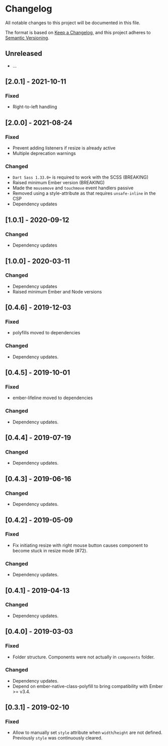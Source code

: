# Changelog
All notable changes to this project will be documented in this file.

The format is based on [Keep a Changelog](https://keepachangelog.com/en/1.0.0/),
and this project adheres to [Semantic Versioning](https://semver.org/spec/v2.0.0.html).


## Unreleased
- …

## [2.0.1] - 2021-10-11
### Fixed
- Right-to-left handling

## [2.0.0] - 2021-08-24
### Fixed
- Prevent adding listeners if resize is already active
- Multiple deprecation warnings

### Changed
- `Dart Sass 1.33.0+` is required to work with the SCSS (BREAKING)
- Raised minimum Ember version (BREAKING)
- Made the `mousemove` and `touchmove` event handlers passive
- Removed using a style-attribute as that requires `unsafe-inline` in the CSP
- Dependency updates

## [1.0.1] - 2020-09-12
### Changed
- Dependency updates

## [1.0.0] - 2020-03-11
### Changed
- Dependency updates
- Raised minimum Ember and Node versions

## [0.4.6] - 2019-12-03
### Fixed
- polyfills moved to dependencies

### Changed
- Dependency updates.

## [0.4.5] - 2019-10-01
### Fixed
- ember-lifeline moved to dependencies

### Changed
- Dependency updates.

## [0.4.4] - 2019-07-19
### Changed
- Dependency updates.

## [0.4.3] - 2019-06-16
### Changed
- Dependency updates.

## [0.4.2] - 2019-05-09
### Fixed
- Fix initiating resize with right mouse button causes component to become stuck in resize mode (#72).

### Changed
- Dependency updates.

## [0.4.1] - 2019-04-13
### Changed
- Dependency updates.

## [0.4.0] - 2019-03-03
### Fixed
- Folder structure. Components were not actually in `components` folder.

### Changed
- Dependency updates.
- Depend on ember-native-class-polyfill to bring compatibility with Ember >= v3.4.

## [0.3.1] - 2019-02-10
### Fixed
- Allow to manually set `style` attribute when `width`/`height` are not defined. Previously `style` was continuously cleared.
